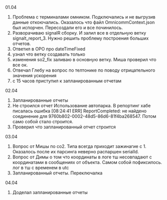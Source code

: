 
01.04
1. Проблема с терминалами омником. Подключались и не выгрузив данные откоючались. Оказалось что файл OmnicommContext.json был испорчен. Пересоздали его и все починилось.
2. Разворачиваю signalR сборку. И залил все в отдельную ветку signalt_report_3. Нужно решить проблему построения больших отчетов.
3. Ответил в ОРО про dateTimeFixed
4. узнал что ветку создавать только
5. изменения so2_fix заливаю в основную ветку. Миша проверил что все ок.
6. Отвечал Глебу на вопрос по телтонике по поводу отрицательного значения ускорения
7. с 15 часов приступил к запланированным отчетам

02.04
1. Запланированные отчеты
2. Не строился отчет Использование автопарка. В репортинг хабе писалась ошибка [08:24:41 ERR] ReportCompleted: не найдено соединение для 9760b802-0002-48d5-86d6-81f4ba268547.  Потом само собой стало строится.
3. Проверил что запланированный отчет строится

03.04
1. Вопрос от Мишы по со2. Типа всегда приходит зажинагие с 1. Оказалось после их парсинга неверно распаршен serialId.
2. Вопрос от Димы о том что координаты в логе тш несовпадают с координатами в сообщениях от объекта. Самом собой пофиксилось. лог в тш с временем в utc
3. Запланированный отчеты. Переключалка

04.04
1. Доделал запланированные отчеты